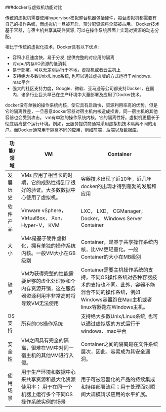 ###docker与虚拟机功能对比

传统的虚拟机需要使用hypervisor模拟整台机器包括硬件，每台虚拟机都需要有自己的操作系统，而虚拟机一旦被开启，预分配资源将全部被占用。
Docker技术基于容器，与宿主机共享其硬件资源, 可以在操作系统层面上实现对资源的动态分配。


相比于传统的虚拟化技术，Docker具有以下优点: 

* 容积小且速度快，易于分发, 提供完整的对应用的隔离
* 对cpu/内存/IO资源的低消耗
* 易于部署，可以无差别运行于本地，虚拟机或者云主机上
* 支持绝大多数Unix/Linux系统, 也可以通过虚拟版的方式运行于windows、mac平台
* 强大的社区支持力度，Google、微软、亚马逊等公司都支持Docker，在国内，诸多行业巨头早已在生产环境中大量部署及应用了Docker技术。

docker没有单独的操作系统内核，使它具有启动快，资源利用率高的优势，但是它的隔离性差，一旦恶意docker容器对宿主机内核造成损害，同一宿主机的其他容器也会受到攻击。
vm有单独的操作系统内核，它的隔离性好。虚拟机更擅长于彻底隔离整个运行环境。例如，云服务提供商通常采用虚拟机技术隔离不同的用户。而Docker通常用于隔离不同的应用，例如前端，后端以及数据库。
  
  
  
  
功能/领域                                |    VM                           |   Container
-------------------------------------- |----------------------------------|-------------
发展历史                                |  VMs 应用了相当长的时期，它的成熟性得到了很好的验证。大多数数据中心使用了虚拟机。 | 容器技术出现了近10年，近几年docker的出现才得到蓬勃的发展和应用
软件产品                                |   Vmware vSphere， VirtualBox， Xen， Hyper-V， KVM    | LXC， LXD， CGManager， Docker， Windows Server Container
大小                                    |    VMs是基于硬件虚拟化，拥有单独的操作系统内核。一般VM大小在GB级别 |  Container，是基于共享操作系统内核，比VM更轻量化。一般Container的大小在MB级别
缺点                                    |   VM为获得完整的性能需要足够的虚化处理器和个内存资源开销，这在服务器资源利用率非常高时将导致VM无法使用                               |   Container需要主机操作系统的支持，不同OS操作系统对各种容器技术的支持也不同。此外，容器不能混合不同的操作系统，例如 Windows容器跑在Mac主机或者linux容器跑在Windows主机。
OS支持                                   |   所有的OS操作系统  |  支持绝大多数Unix/Linux系统, 也可以通过虚拟版的方式运行于windows、mac平台
安全性                                   |   VM之间具有完全的隔离，很难在VM中对同一宿主机的其他VM进行入侵。   | Container之间的隔离是在文件系统层次，因此，容易成为其安全漏洞。
使用场景                                 |   用于生产环境和数据中心来共享资源和最大化资源使用率； 用于在同一个机器上运行多个不同OS操作系统实例的场景  |   用于可被容器化的产品的持续集成和持续部署流程；用于处理面对瞬间大规模请求应用的水平扩展。